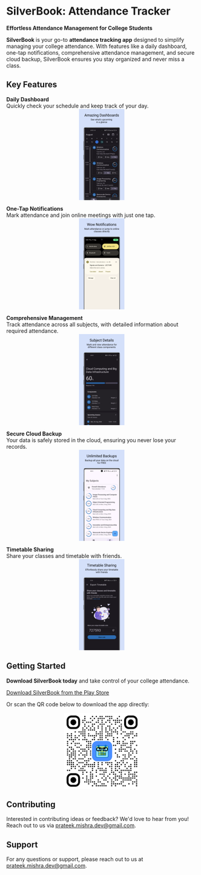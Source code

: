 # SilverBook: Attendance Tracker

**Effortless Attendance Management for College Students**

**SilverBook** is your go-to **attendance tracking app** designed to simplify managing your college attendance. With features like a daily dashboard, one-tap notifications, comprehensive attendance management, and secure cloud backup, SilverBook ensures you stay organized and never miss a class.

## Key Features

**Daily Dashboard**  
Quickly check your schedule and keep track of your day.  
<img src="assets/screenshots/amazing_dashboards.png" width="120" height="auto" alt="Daily Dashboard" style="display: block; margin: auto;">

**One-Tap Notifications**  
Mark attendance and join online meetings with just one tap.  
<img src="assets/screenshots/wow_notifications.png" width="120" height="auto" alt="One-Tap Notifications" style="display: block; margin: auto;">

**Comprehensive Management**  
Track attendance across all subjects, with detailed information about required attendance.  
<img src="assets/screenshots/subject_details.png" width="120" height="auto" alt="Comprehensive Management" style="display: block; margin: auto;">

**Secure Cloud Backup**  
Your data is safely stored in the cloud, ensuring you never lose your records.  
<img src="assets/screenshots/unlimited_backups.png" width="120" height="auto" alt="Secure Cloud Backup" style="display: block; margin: auto;">

**Timetable Sharing**  
Share your classes and timetable with friends.  
<img src="assets/screenshots/timetable_sharing.png" width="120" height="auto" alt="Timetable Sharing" style="display: block; margin: auto;">

## Getting Started

**Download SilverBook today** and take control of your college attendance.

[Download SilverBook from the Play Store](https://play.google.com/store/apps/details?id=com.kinshuu.silverbook)

Or scan the QR code below to download the app directly:

<img src="assets/silverbook_google_play_qr.png" width="200" height="auto" alt="QR Code for SilverBook" style="display: block; margin: auto;">

## Contributing

Interested in contributing ideas or feedback? We'd love to hear from you! Reach out to us via [prateek.mishra.dev@gmail.com](mailto:prateek.mishra.dev@gmail.com).

## Support

For any questions or support, please reach out to us at [prateek.mishra.dev@gmail.com](mailto:prateek.mishra.dev@gmail.com).
